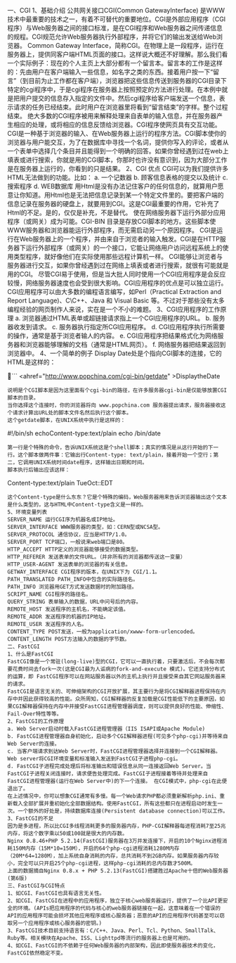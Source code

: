 一、CGI
1、基础介绍
公共网关接口CGI(Common GatewayInterface) 是WWW技术中最重要的技术之一，有着不可替代的重要地位。CGI是外部应用程序（CGI程序）与Web服务器之间的接口标准，是在CGI程序和Web服务器之间传递信息的规程。CGI规范允许Web服务器执行外部程序，并将它们的输出发送给Web浏览器。
Common Gateway Interface，简称CGI。在物理上是一段程序，运行在服务器上，提供同客户端HTML页面的接口。这样说大概还不好理解。那么我们看一个实际例子：现在的个人主页上大部分都有一个留言本。留言本的工作是这样的：先由用户在客户端输入一些信息，如名字之类的东西。接着用户按一下“留言”（到目前为止工作都在客户端），浏览器把这些信息传送到服务器的CGI目录下特定的cgi程序中，于是cgi程序在服务器上按照预定的方法进行处理。在本例中就是把用户提交的信息存入指定的文件中。然后cgi程序给客户端发送一个信息，表示请求的任务已经结束。此时用户在浏览器里将看到“留言结束”的字样。整个过程结束。
绝大多数的CGI程序被用来解释处理来自表单的输入信息，并在服务器产生相应的处理，或将相应的信息反馈给浏览器。CGI程序使网页具有交互功能。
CGI是一种基于浏览器的输入、在Web服务器上运行的程序方法。CGI脚本使你的浏览器与用户能交互，为了在数据库中寻找一个名词，提供你写入的评论，或者从一个表单中选择几个条目并且能得到一个明确的回答。如果你曾经遇到过在web上填表或进行搜索，你就是用的CGI脚本，你那时也许没有意识到，因为大部分工作是在服务器上运行的，你看到的只是结果。
2、CGI 优点
CGI可以为我们提供许多HTML无法做到的功能。比如：
a. 一个记数器
b. 顾客信息表格的提交以及统计
c. 搜索程序
d. WEB数据库
用Html是没有办法记住客户的任何信息的，就算用户愿意让你知道。用Html也是无法把信息记录到某一个特定文件里的。要把客户端的信息记录在服务器的硬盘上，就要用到CGI。这是CGI最重要的作用，它补充了Html的不足。是的，仅仅是补充，不是替代。
使在网络服务器下运行外部分应用程序（或网关）成为可能。CGI-BIN 目录是存放CGI脚本的地方。这些脚本使WWW服务器和浏览器能运行外部程序，而无需启动另一个原因程序。
CGI是运行在Web服务器上的一个程序，并由来自于浏览者的输入触发。CGI是在HTTP服务器下运行外部程序（或网关）的一个接口，它能让网络用户访问远程系统上的使用类型程序，就好像他们在实际使用那些远程计算机一样。
CGI能够让浏览者与服务器进行交互，如果你曾经遇到过在网络上填表或者进行搜索，就很有可能就是用的CGI。
尽管CGI易于使用，但是当大批人同时使用一个CGI应用程序是会反应较慢，网络服务器速度也会受到很大影响。CGI应用程序的优点是可以独立运行。
CGI应用程序可以由大多数的编程语言编写，如Perl（Practical Extraction and Report Language)、C\C++、Java 和 Visual Basic 等。不过对于那些没有太多编程经验的网页制作人来说，实在是一个不小的难题。
3、CGI应用程序的工作原理
a. 浏览器通过HTML表单或超链接请求指上一个CGI应用程序的URL。
b. 服务器收发到请求。
c. 服务器执行指定所CGI应用程序。
d. CGI应用程序执行所需要的操作，通常是基于浏览者输人的内容。
e. CGI应用程序把结果格式化为网络服务器和浏览器能够理解的文档（通常是HTML网页）。
f. 网络服务器把结果返回到浏览器中。
4、一个简单的例子
Display Date处是个指向CGI脚本的连接，它的HTML是这样的：

```
    <ahref="http://www.popchina.com/cgi-bin/getdate"
    >DisplaytheDate</a>
```
说明是个CGI脚本是因为这里面有个cgi-bin的路径，在许多服务器cgi-bin是仅能够放置CGI脚本的目录。
当你选择这个连接时，你的浏览器将向 www.popchina.com 服务器提出请求，服务器接收这个请求计算出URL处的脚本文件名然后执行这个脚本。
这个getdate脚本，在UNIX系统中执行是这样的：
```
#!/bin/sh
echoContent-type:text/plain
echo
/bin/date
```
第一行是个特殊的命令，告诉UNIX系统这是个shell脚本；真实的情况是从这行开始的下一行。这个脚本做两件事：它输出行Content-type: text/plain，接着开始一个空行；第二，它调用UNIX系统时间date程序，这样输出日期和时间。
脚本执行后输出应该这样：

```
Content-type:text/plain
TueOct::EDT
```
这个Content-type是什么东东？它是个特殊的编码，Web服务器用来告诉浏览器输出这个文本是什么类型的，这与HTML中Content-type含义是一样的。
5、环境变量列表
SERVER_NAME 运行CGI序为机器名或IP地址。
SERVER_INTERFACE WWW服务器的类型，如：CERN型或NCSA型。
SERVER_PROTOCOL 通信协议，应当是HTTP/1.0。
SERVER_PORT TCP端口，一般说来web端口是80。
HTTP_ACCEPT HTTP定义的浏览器能够接受的数据类型。
HTTP_REFERER 发送表单的文件URL。（并非所有的浏览器都传送这一变量）
HTTP_USER-AGENT 发送表单的浏览器的有关信息。
GETWAY_INTERFACE CGI程序的版本，在UNIX下为 CGI/1.1。
PATH_TRANSLATED PATH_INFO中包含的实际路径名。
PATH_INFO 浏览器用GET方式发送数据时的附加路径。
SCRIPT_NAME CGI程序的路径名。
QUERY_STRING 表单输入的数据，URL中问号后的内容。
REMOTE_HOST 发送程序的主机名，不能确定该值。
REMOTE_ADDR 发送程序的机器的IP地址。
REMOTE_USER 发送程序的人名。
CONTENT_TYPE POST发送，一般为application/xwww-form-urlencoded。
CONTENT_LENGTH POST方法输入的数据的字节数。
二、FastCGI
1、什么是FastCGI
FastCGI像是一个常驻(long-live)型的CGI，它可以一直执行着，只要激活后，不会每次都要花费时间去fork一次(这是CGI最为人诟病的fork-and-execute 模式)。它还支持分布式的运算，即 FastCGI程序可以在网站服务器以外的主机上执行并且接受来自其它网站服务器来的请求。
FastCGI是语言无关的、可伸缩架构的CGI开放扩展，其主要行为是将CGI解释器进程保持在内存中并因此获得较高的性能。众所周知，CGI解释器的反复加载是CGI性能低下的主要原因，如果CGI解释器保持在内存中并接受FastCGI进程管理器调度，则可以提供良好的性能、伸缩性、Fail-Over特性等等。
2、FastCGI的工作原理
a. Web Server启动时载入FastCGI进程管理器（IIS ISAPI或Apache Module)
b. FastCGI进程管理器自身初始化，启动多个CGI解释器进程(可见多个php-cgi)并等待来自Web Server的连接。
c. 当客户端请求到达Web Server时，FastCGI进程管理器选择并连接到一个CGI解释器。Web server将CGI环境变量和标准输入发送到FastCGI子进程php-cgi。
d. FastCGI子进程完成处理后将标准输出和错误信息从同一连接返回Web Server。当FastCGI子进程关闭连接时，请求便告处理完成。FastCGI子进程接着等待并处理来自FastCGI进程管理器(运行在Web Server中)的下一个连接。 在CGI模式中，php-cgi在此便退出了。
在上述情况中，你可以想象CGI通常有多慢。每一个Web请求PHP都必须重新解析php.ini、重新载入全部扩展并重初始化全部数据结构。使用FastCGI，所有这些都只在进程启动时发生一次。一个额外的好处是，持续数据库连接(Persistent database connection)可以工作。
3、FastCGI的不足
因为是多进程，所以比CGI多线程消耗更多的服务器内存，PHP-CGI解释器每进程消耗7至25兆内存，将这个数字乘以50或100就是很大的内存数。
Nginx 0.8.46+PHP 5.2.14(FastCGI)服务器在3万并发连接下，开启的10个Nginx进程消耗150M内存（15M*10=150M），开启的64个php-cgi进程消耗1280M内存（20M*64=1280M），加上系统自身消耗的内存，总共消耗不到2GB内存。如果服务器内存较小，完全可以只开启25个php-cgi进程，这样php-cgi消耗的总内存数才500M。
上面的数据摘自Nginx 0.8.x + PHP 5.2.13(FastCGI)搭建胜过Apache十倍的Web服务器(第6版)
三、FastCGI与CGI特点
1、如CGI、FastCGI也具有语言无关性。
2、如CGI、FastCGI在进程中的应用程序，独立于核心web服务器运行，提供了一个比API更安全的环境。(APIs把应用程序的代码与核心的web服务器链接在一起，这意味着在一个错误的API的应用程序可能会损坏其他应用程序或核心服务器；恶意的API的应用程序代码甚至可以窃取另一个应用程序或核心服务器的密钥。)
3、FastCGI技术目前支持语言有：C/C++、Java、Perl、Tcl、Python、SmallTalk、Ruby等。相关模块在Apache、ISS、Lighttpd等流行的服务器上也是可用的。
4、如CGI、FastCGI的不依赖于任何Web服务器的内部架构，因此即使服务器技术的变化，FastCGI依然稳定不变。